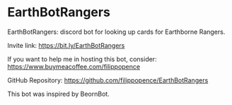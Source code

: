 # EarthBotRangers
EarthBotRangers: discord bot for looking up cards for Earthborne Rangers.

Invite link: https://bit.ly/EarthBotRangers

If you want to help me in hosting this bot, consider: https://www.buymeacoffee.com/filippopence

GitHub Repository: https://github.com/filippopence/EarthBotRangers

This bot was inspired by BeornBot. 